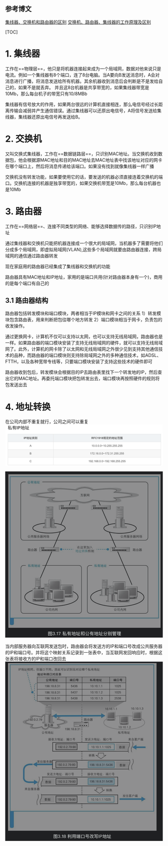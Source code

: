 ## 参考博文
[集线器、交换机和路由器的区别](https://blog.csdn.net/zjkC050818/article/details/78964508)
[交换机、路由器、集线器的工作原理及区别](https://www.jianshu.com/p/6ae0142d5f3a)

[TOC]

# 1. 集线器
工作在==物理层==，他只是将机器连接起来成为一个局域网，数据对他来说只是电流。例如一个集线器有8个端口，连了8台电脑。当A要向B发送消息时，A会对消息进行广播，将消息发送给所有机器。其余机器收到消息后会判断是不是发给自己的，如果不是就丢弃。
并且这8台机器是共享带宽的，如果集线器带宽是10Mb，那么每台机子的带宽只有10/8MBb

集线器有信号放大的作用，如果两台很远的计算机直接相连，那么电信号经过长距离传输会减弱并产生通信错误。通过集线器可以还原出电信号，A将信号发送给集线器，集线器还原出电信号再发送给B。

# 2. 交换机
又叫交换式集线器，工作在==数据链路层==，只识别MAC地址。当交换机收到数据包，他会根据源MAC地址和目的MAC地址去MAC地址表中找该地址对应的网卡在哪个端口上，然后将消息传递给该端口。如果没有找到就像集线器一样广播

交换机没有转发功能，如果要使用它的话，要发送的机器必须直接连着交换机的端口。交换机连接的机器是独享带宽的，如果交换机带宽是10Mb，那么每台机器也是10Mb

# 3. 路由器
工作在==网络层==、连接不同类型的网络、能够选择数据传的路径，只识别IP地址

通过集线器和交换机只能把机器连接成一个很大的局域网，当机器多了需要将他们分成多个局域网，即虚拟局域网(VLAN),这些多个局域网就要由路由器连接，跨局域网的通信通过路由器转发

现在家庭用的路由器已经集成了集线器和交换机的功能

路由器具有MAC地址和IP地址，家用的是端口共用(针对路由器本身有一个)，商用的是每个端口有自己的

## 3.1 路由器结构
路由器包括转发模块和端口模块，两者相当于IP模块和网卡之间的关系
1）转发模块包含路由表，用来判断把包往哪个地方转发
2）端口模块相当于网卡，负责包的收发操作。

通过更换网卡，计算机不仅可以支持以太网，也可以支持无线局域网，路由器也是一样。如果路由器的端口模块安装了支持无线局域网的硬件，就可以支持无线局域网了。此外，计算机的网卡除了以太网和无线局域网之外很少见到支持其他通信技术的品种，而路由器的端口模块则支持除局域网之外的多种通信技术，如ADSL、FTTH，以及各种宽带专线等，只要端口模块安装了支持这些技术的硬件即可

路由器收到包后，转发模块会根据目的IP去路由表里找下一个转发地的IP，然后查出它的MAC地址。再委托端口模块把包转发出去，端口模块再按照硬件的规则将包发送出去

# 4. 地址转换
在公司内部不重复就行，公司之间可以重复
![私有IP地址](./pic/web浏览器_私有IP地址.png)

![私有地址和公有地址分别管理](./pic/集线器、交换机、路由器_私有地址和公有地址分别管理.png)

当内部服务器向互联网发送包时，路由器会将发送方的IP和端口号改成公共服务器的IP和端口号。并将这个映射关系记录到一张表中，当互联网发回响应时，根据这张表将接收方的IP和端口改回去
![路由器地址转换](./pic/集线器、交换机、路由器_路由器地址转换.png)